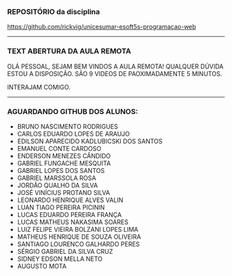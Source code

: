 ### REPOSITÓRIO da disciplina

https://github.com/rickvig/unicesumar-esoft5s-programacao-web

---
### TEXT ABERTURA DA AULA REMOTA

OLÁ PESSOAL, SEJAM BEM VINDOS A AULA REMOTA!
QUALQUER DÚVIDA ESTOU A DISPOSIÇÃO.
SÃO 9 VIDEOS DE PAOXIMADAMENTE 5 MINUTOS.

INTERAJAM COMIGO.

-----

### AGUARDANDO GITHUB DOS ALUNOS:

- BRUNO NASCIMENTO RODRIGUES
- CARLOS EDUARDO LOPES DE ARAUJO
- EDILSON APARECIDO KADLUBICSKI DOS SANTOS
- EMANUEL CONTE CARDOSO
- ENDERSON MENEZES CÂNDIDO
- GABRIEL FUNGACHE MESQUITA
- GABRIEL LOPES DOS SANTOS
- GABRIEL MARSSOLA ROSA
- JORDÃO QUALHO DA SILVA
- JOSÉ VINÍCIUS PROTANO SILVA
- LEONARDO HENRIQUE ALVES VALIN
- LUAN TIAGO PEREIRA PICININ
- LUCAS EDUARDO PEREIRA FRANÇA
- LUCAS MATHEUS NAKASIMA SOARES
- LUIZ FELIPE VIEIRA BOLZANI LOPES LIMA
- MATHEUS HENRIQUE DE SOUZA OLIVEIRA
- SANTIAGO LOURENCO GALHARDO PERES
- SÉRGIO GABRIEL DA SILVA CRUZ
- SIDNEY EDSON MELLA NETO
- AUGUSTO MOTA